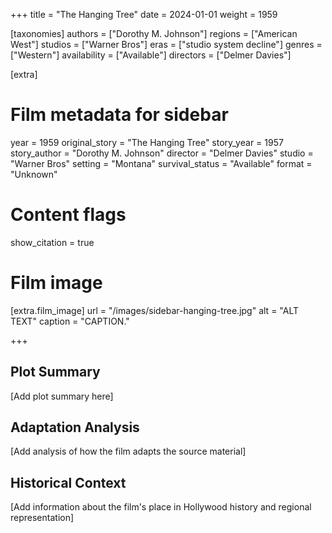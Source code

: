 +++
title = "The Hanging Tree"
date = 2024-01-01
weight = 1959

[taxonomies]
authors = ["Dorothy M. Johnson"]
regions = ["American West"]
studios = ["Warner Bros"]
eras = ["studio system decline"]
genres = ["Western"]
availability = ["Available"]
directors = ["Delmer Davies"]

[extra]
# Film metadata for sidebar
year = 1959
original_story = "The Hanging Tree"
story_year = 1957
story_author = "Dorothy M. Johnson"
director = "Delmer Davies"
studio = "Warner Bros"
setting = "Montana"
survival_status = "Available"
format = "Unknown"

# Content flags
show_citation = true

# Film image
[extra.film_image]
url = "/images/sidebar-hanging-tree.jpg"
alt = "ALT TEXT"
caption = "CAPTION."

+++

## Plot Summary

[Add plot summary here]

## Adaptation Analysis

[Add analysis of how the film adapts the source material]

## Historical Context

[Add information about the film's place in Hollywood history and regional representation]